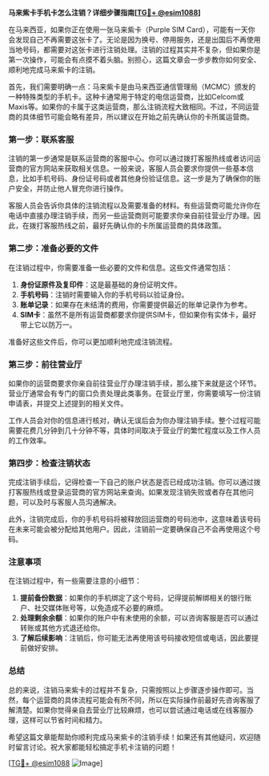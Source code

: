 **马来紫卡手机卡怎么注销？详细步骤指南[[TG💪+ @esim1088](https://t.me/s/esim1088)]**

在马来西亚，如果你正在使用一张马来紫卡（Purple SIM Card），可能有一天你会发现自己不再需要这张卡了。无论是因为换号、停用服务，还是出国后不再使用当地号码，都需要对这张卡进行注销处理。注销的过程其实并不复杂，但如果你是第一次操作，可能会有点摸不着头脑。别担心，这篇文章会一步步教你如何安全、顺利地完成马来紫卡的注销。

首先，我们需要明确一点：马来紫卡是由马来西亚通信管理局（MCMC）颁发的一种特殊类型的手机卡。这种卡通常用于特定的电信运营商，比如Celcom或Maxis等。如果你的卡属于这类运营商，那么注销流程大致相同。不过，不同运营商的具体细节可能会略有差异，所以建议在开始之前先确认你的卡所属运营商。

### 第一步：联系客服

注销的第一步通常是联系运营商的客服中心。你可以通过拨打客服热线或者访问运营商的官方网站来获取相关信息。一般来说，客服人员会要求你提供一些基本信息，比如手机号码、身份证号码或者其他身份验证信息。这一步是为了确保你的账户安全，并防止他人冒充你进行操作。

客服人员会告诉你具体的注销流程以及需要准备的材料。有些运营商可能允许你在电话中直接办理注销手续，而另一些运营商则可能要求你亲自前往营业厅办理。因此，在拨打客服热线之前，最好先确认你的卡所属运营商的具体政策。

### 第二步：准备必要的文件

在注销过程中，你需要准备一些必要的文件和信息。这些文件通常包括：

1. **身份证原件及复印件**：这是最基础的身份证明文件。
2. **手机号码**：注销时需要输入你的手机号码以验证身份。
3. **账单记录**：如果存在未结清的费用，你需要提供最近的账单记录作为参考。
4. **SIM卡**：虽然不是所有运营商都要求你提供SIM卡，但如果你有实体卡，最好带上它以防万一。

准备好这些文件后，你可以更加顺利地完成注销流程。

### 第三步：前往营业厅

如果你的运营商要求你亲自前往营业厅办理注销手续，那么接下来就是这个环节。营业厅通常会有专门的窗口负责处理此类事务。在营业厅里，你需要填写一份注销申请表，并提交上述提到的相关文件。

工作人员会对你的信息进行核对，确认无误后会为你办理注销手续。整个过程可能需要花费几分钟到几十分钟不等，具体时间取决于营业厅的繁忙程度以及工作人员的工作效率。

### 第四步：检查注销状态

完成注销手续后，记得检查一下自己的账户状态是否已经成功注销。你可以通过拨打客服热线或登录运营商的官方网站来查询。如果发现注销失败或者存在其他问题，可以及时与客服人员沟通解决。

此外，注销完成后，你的手机号码将被释放回运营商的号码池中，这意味着该号码在未来可能会被分配给其他用户。因此，注销前一定要确保自己不会再使用这个号码。

### 注意事项

在注销过程中，有一些需要注意的小细节：

1. **提前备份数据**：如果你的手机绑定了这个号码，记得提前解绑相关的银行账户、社交媒体账号等，以免造成不必要的麻烦。
2. **处理剩余余额**：如果你的账户中有未使用的余额，可以咨询客服是否可以通过转账或其他方式退还给你。
3. **了解后续影响**：注销后，你可能无法再使用该号码接收短信或电话，因此要提前做好安排。

### 总结

总的来说，注销马来紫卡的过程并不复杂，只需按照以上步骤逐步操作即可。当然，每个运营商的具体流程可能会有所不同，所以在实际操作前最好先咨询客服了解清楚。如果你觉得亲自去营业厅比较麻烦，也可以尝试通过电话或在线客服办理，这样可以节省时间和精力。

希望这篇文章能帮助你顺利完成马来紫卡的注销手续！如果还有其他疑问，欢迎随时留言讨论。祝大家都能轻松搞定手机卡注销的问题！

[[TG💪+ @esim1088](https://t.me/s/esim1088) ![Image](https://i.postimg.cc/4NQfJmqS/Snipaste-2025-05-13-00-14-12.png)]